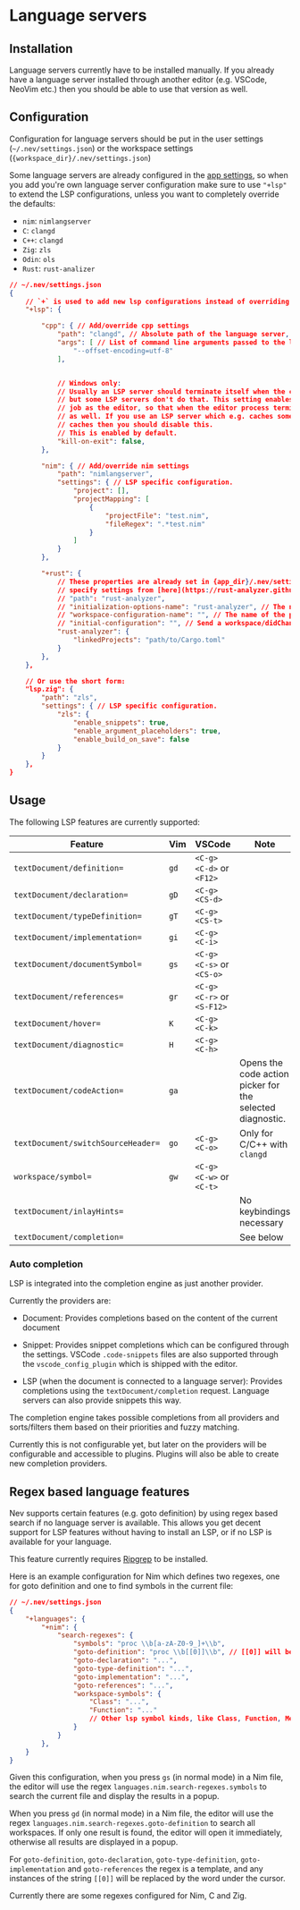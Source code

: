 # Language servers

## Installation

Language servers currently have to be installed manually. If you already have a language server installed through another editor (e.g. VSCode, NeoVim etc.) then you should be able to use that version as well.

## Configuration

Configuration for language servers should be put in the user settings (`~/.nev/settings.json`) or the workspace settings (`{workspace_dir}/.nev/settings.json`)

Some language servers are already configured in the [app settings](../config/settings.json), so when you add you're own language server configuration make sure to use `"+lsp"` to extend the LSP configurations, unless you want to completely override the defaults:
- `nim`: `nimlangserver`
- `C`: `clangd`
- `C++`: `clangd`
- `Zig`: `zls`
- `Odin`: `ols`
- `Rust`: `rust-analizer`

```json
// ~/.nev/settings.json
{
    // `+` is used to add new lsp configurations instead of overriding all of them with just these two
    "+lsp": {

        "cpp": { // Add/override cpp settings
            "path": "clangd", // Absolute path of the language server, or just the name if it's in the PATH
            "args": [ // List of command line arguments passed to the language server
                "--offset-encoding=utf-8"
            ],


            // Windows only:
            // Usually an LSP server should terminate itself when the client disconnects unexpectedly (e.g. because of a crash)
            // but some LSP servers don't do that. This setting enables using windows jobs to put LSP subprocesses into the same
            // job as the editor, so that when the editor process terminates in any way the LSP processes will be terminated
            // as well. If you use an LSP server which e.g. caches some things and terminating it forcefully could corrupt those
            // caches then you should disable this.
            // This is enabled by default.
            "kill-on-exit": false,
        },

        "nim": { // Add/override nim settings
            "path": "nimlangserver",
            "settings": { // LSP specific configuration.
                "project": [],
                "projectMapping": [
                    {
                        "projectFile": "test.nim",
                        "fileRegex": ".*test.nim"
                    }
                ]
            }
        },

        "+rust": {
            // These properties are already set in {app_dir}/.nev/settings.json, so you just need to set "path" if you want to specifiy the full path to the binary, and the "rust-analyzer" property to
            // specify settings from [here](https://rust-analyzer.github.io/manual.html#configuration)
            // "path": "rust-analyzer",
            // "initialization-options-name": "rust-analyzer", // The name of the property to send as initialization options
            // "workspace-configuration-name": "", // The name of the property to send as initialization options
            // "initial-configuration": "", // Send a workspace/didChangeConfiguration request after initialization with this value. rust-analizer won't send workspace/configuration if this is not set.
            "rust-analyzer": {
                "linkedProjects": "path/to/Cargo.toml"
            }
        },
    },

    // Or use the short form:
    "lsp.zig": {
        "path": "zls",
        "settings": { // LSP specific configuration.
            "zls": {
                "enable_snippets": true,
                "enable_argument_placeholders": true,
                "enable_build_on_save": false
            }
        }
    },
}
```

## Usage

The following LSP features are currently supported:

| Feature | Vim | VSCode | Note |
| ----------- | --- | --- | --- |
| `textDocument/definition=` | `gd` | `<C-g><C-d>` or `<F12>` |  |
| `textDocument/declaration=` | `gD` | `<C-g><CS-d>` |  |
| `textDocument/typeDefinition=` | `gT` | `<C-g><CS-t>` |  |
| `textDocument/implementation=` | `gi` | `<C-g><C-i>` |  |
| `textDocument/documentSymbol=` | `gs` | `<C-g><C-s>` or `<CS-o>` |  |
| `textDocument/references=` | `gr` | `<C-g><C-r>` or `<S-F12>` |  |
| `textDocument/hover=` | `K` | `<C-g><C-k>` |  |
| `textDocument/diagnostic=` | `H` | `<C-g><C-h>` |  |
| `textDocument/codeAction=` | `ga` |  | Opens the code action picker for the selected diagnostic. |
| `textDocument/switchSourceHeader=` | `go` | `<C-g><C-o>` | Only for C/C++ with `clangd` |
| `workspace/symbol=` | `gw` | `<C-g><C-w>` or `<C-t>` |  |
| `textDocument/inlayHints=` |  |  | No keybindings necessary |
| `textDocument/completion=` |  |  | See below |

### Auto completion

LSP is integrated into the completion engine as just another provider.

Currently the providers are:
- Document: Provides completions based on the content of the current document
- Snippet: Provides snippet completions which can be configured through the settings. VSCode `.code-snippets` files are also supported through the `vscode_config_plugin` which is shipped with the editor.

- LSP (when the document is connected to a language server): Provides completions using the `textDocument/completion` request.
  Language servers can also provide snippets this way.

The completion engine takes possible completions from all providers and sorts/filters them based on their priorities and fuzzy matching.

Currently this is not configurable yet, but later on the providers will be configurable and accessible to plugins.
Plugins will also be able to create new completion providers.

## Regex based language features

Nev supports certain features (e.g. goto definition) by using regex based search if no language server is available.
This allows you get decent support for LSP features without having to install an LSP, or if no LSP is available for your language.

This feature currently requires [Ripgrep](https://github.com/BurntSushi/ripgrep) to be installed.

Here is an example configuration for Nim which defines two regexes, one for goto definition and one to find symbols in the current file:


```json
// ~/.nev/settings.json
{
    "+languages": {
        "+nim": {
            "search-regexes": {
                "symbols": "proc \\b[a-zA-Z0-9_]+\\b",
                "goto-definition": "proc \\b[[0]]\\b", // [[0]] will be replaced by the word under the cursor when searching
                "goto-declaration": "...",
                "goto-type-definition": "...",
                "goto-implementation": "...",
                "goto-references": "...",
                "workspace-symbols": {
                    "Class": "...",
                    "Function": "..."
                    // Other lsp symbol kinds, like Class, Function, Method, Enum, ...
                }
            }
        },
    }
}
```

Given this configuration, when you press `gs` (in normal mode) in a Nim file, the editor will use the regex `languages.nim.search-regexes.symbols` to search the current file and display the results in a popup.

When you press `gd` (in normal mode) in a Nim file, the editor will use the regex `languages.nim.search-regexes.goto-definition` to search all workspaces. If only one result is found, the editor will open it immediately, otherwise all results are displayed in a popup.

For `goto-definition`, `goto-declaration`, `goto-type-definition`, `goto-implementation` and `goto-references` the regex is a template, and any instances of the string `[[0]]` will be replaced by the word under the cursor.

Currently there are some regexes configured for Nim, C and Zig.
